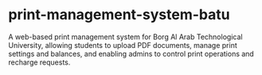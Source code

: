 # print-management-system-batu
A web-based print management system for Borg Al Arab Technological University, allowing students to upload PDF documents, manage print settings and balances, and enabling admins to control print operations and recharge requests.
